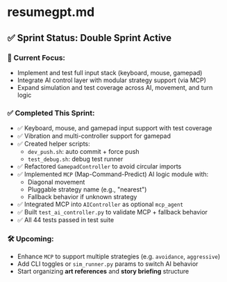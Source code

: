 # resumegpt.md

## ✅ Sprint Status: Double Sprint Active

### 🎯 Current Focus:
- Implement and test full input stack (keyboard, mouse, gamepad)
- Integrate AI control layer with modular strategy support (via MCP)
- Expand simulation and test coverage across AI, movement, and turn logic

### ✅ Completed This Sprint:
- ✅ Keyboard, mouse, and gamepad input support with test coverage
- ✅ Vibration and multi-controller support for gamepad
- ✅ Created helper scripts:
  - `dev_push.sh`: auto commit + force push
  - `test_debug.sh`: debug test runner
- ✅ Refactored `GamepadController` to avoid circular imports
- ✅ Implemented `MCP` (Map-Command-Predict) AI logic module with:
  - Diagonal movement
  - Pluggable strategy name (e.g., "nearest")
  - Fallback behavior if unknown strategy
- ✅ Integrated MCP into `AIController` as optional `mcp_agent`
- ✅ Built `test_ai_controller.py` to validate MCP + fallback behavior
- ✅ All 44 tests passed in test suite

### 🛠 Upcoming:
- Enhance `MCP` to support multiple strategies (e.g. `avoidance`, `aggressive`)
- Add CLI toggles or `sim_runner.py` params to switch AI behavior
- Start organizing **art references** and **story briefing** structure
